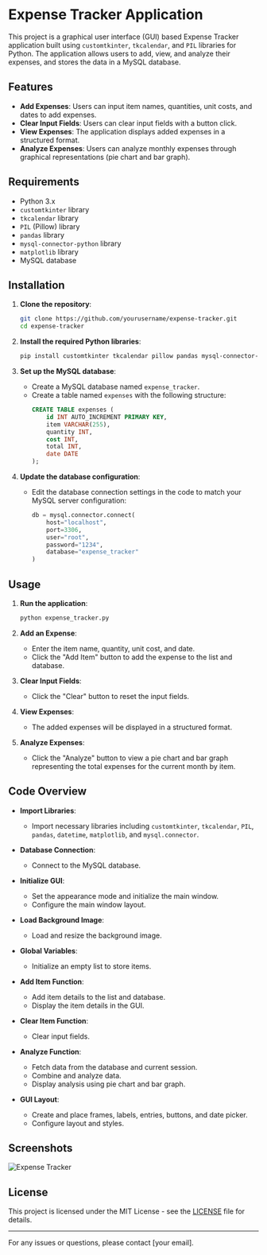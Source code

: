 # Expense Tracker Application

This project is a graphical user interface (GUI) based Expense Tracker application built using `customtkinter`, `tkcalendar`, and `PIL` libraries for Python. The application allows users to add, view, and analyze their expenses, and stores the data in a MySQL database.

## Features

- **Add Expenses**: Users can input item names, quantities, unit costs, and dates to add expenses.
- **Clear Input Fields**: Users can clear input fields with a button click.
- **View Expenses**: The application displays added expenses in a structured format.
- **Analyze Expenses**: Users can analyze monthly expenses through graphical representations (pie chart and bar graph).

## Requirements

- Python 3.x
- `customtkinter` library
- `tkcalendar` library
- `PIL` (Pillow) library
- `pandas` library
- `mysql-connector-python` library
- `matplotlib` library
- MySQL database

## Installation

1. **Clone the repository**:
    ```sh
    git clone https://github.com/yourusername/expense-tracker.git
    cd expense-tracker
    ```

2. **Install the required Python libraries**:
    ```sh
    pip install customtkinter tkcalendar pillow pandas mysql-connector-python matplotlib
    ```

3. **Set up the MySQL database**:
    - Create a MySQL database named `expense_tracker`.
    - Create a table named `expenses` with the following structure:
        ```sql
        CREATE TABLE expenses (
            id INT AUTO_INCREMENT PRIMARY KEY,
            item VARCHAR(255),
            quantity INT,
            cost INT,
            total INT,
            date DATE
        );
        ```

4. **Update the database configuration**:
    - Edit the database connection settings in the code to match your MySQL server configuration:
        ```python
        db = mysql.connector.connect(
            host="localhost",
            port=3306,
            user="root",
            password="1234",
            database="expense_tracker"
        )
        ```

## Usage

1. **Run the application**:
    ```sh
    python expense_tracker.py
    ```

2. **Add an Expense**:
    - Enter the item name, quantity, unit cost, and date.
    - Click the "Add Item" button to add the expense to the list and database.

3. **Clear Input Fields**:
    - Click the "Clear" button to reset the input fields.

4. **View Expenses**:
    - The added expenses will be displayed in a structured format.

5. **Analyze Expenses**:
    - Click the "Analyze" button to view a pie chart and bar graph representing the total expenses for the current month by item.

## Code Overview

- **Import Libraries**:
    - Import necessary libraries including `customtkinter`, `tkcalendar`, `PIL`, `pandas`, `datetime`, `matplotlib`, and `mysql.connector`.

- **Database Connection**:
    - Connect to the MySQL database.

- **Initialize GUI**:
    - Set the appearance mode and initialize the main window.
    - Configure the main window layout.

- **Load Background Image**:
    - Load and resize the background image.

- **Global Variables**:
    - Initialize an empty list to store items.

- **Add Item Function**:
    - Add item details to the list and database.
    - Display the item details in the GUI.

- **Clear Item Function**:
    - Clear input fields.

- **Analyze Function**:
    - Fetch data from the database and current session.
    - Combine and analyze data.
    - Display analysis using pie chart and bar graph.

- **GUI Layout**:
    - Create and place frames, labels, entries, buttons, and date picker.
    - Configure layout and styles.

## Screenshots

![Expense Tracker](screenshots/expense_tracker.png)

## License

This project is licensed under the MIT License - see the [LICENSE](LICENSE) file for details.

---

For any issues or questions, please contact [your email].

